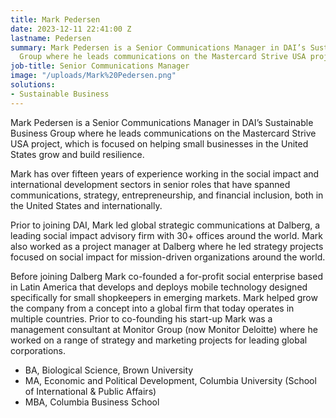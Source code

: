 ```yaml
---
title: Mark Pedersen
date: 2023-12-11 22:41:00 Z
lastname: Pedersen
summary: Mark Pedersen is a Senior Communications Manager in DAI’s Sustainable Business
  Group where he leads communications on the Mastercard Strive USA project
job-title: Senior Communications Manager
image: "/uploads/Mark%20Pedersen.png"
solutions:
- Sustainable Business
---
```


Mark Pedersen is a Senior Communications Manager in DAI’s Sustainable Business Group where he leads communications on the Mastercard Strive USA project, which is focused on helping small businesses in the United States grow and build resilience. 
 
Mark has over fifteen years of experience working in the social impact and international development sectors in senior roles that have spanned communications, strategy, entrepreneurship, and financial inclusion, both in the United States and internationally.
 
Prior to joining DAI, Mark led global strategic communications at Dalberg, a leading social impact advisory firm with 30+ offices around the world. Mark also worked as a project manager at Dalberg where he led strategy projects focused on social impact for mission-driven organizations around the world. 
 
Before joining Dalberg Mark co-founded a for-profit social enterprise based in Latin America that develops and deploys mobile technology designed specifically for small shopkeepers in emerging markets. Mark helped grow the company from a concept into a global firm that today operates in multiple countries. Prior to co-founding his start-up Mark was a management consultant at Monitor Group (now Monitor Deloitte) where he worked on a range of strategy and marketing projects for leading global corporations.
 

* BA, Biological Science, Brown University
* MA, Economic and Political Development, Columbia University (School of International & Public Affairs)
* MBA, Columbia Business School
 